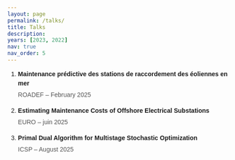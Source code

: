 ```yaml
---
layout: page
permalink: /talks/
title: Talks
description: 
years: [2023, 2022]
nav: true
nav_order: 5
---
```


<head>
  <meta charset="UTF-8">
  <style>
    body {
      font-family: Arial, sans-serif;
      padding: 20px;
    }

    ol {
      padding-left: 20px;
    }

    li {
      margin-bottom: 15px;
      line-height: 1.5;
    }

    .titre {
      font-weight: bold;
      display: block;
      margin-bottom: 5px;
    }

    .details {
      color: #555;
    }
  </style>
</head>
<body>

  <ol>
    <li>
      <span class="titre">Maintenance prédictive des stations de raccordement des éoliennes en mer</span>
      <span class="details">ROADEF – February 2025</span>
    </li>
    <li>
      <span class="titre">Estimating Maintenance Costs of Offshore Electrical Substations</span>
      <span class="details">EURO – juin 2025</span>
    </li>
    <li>
      <span class="titre">Primal Dual Algorithm for Multistage Stochastic Optimization</span>
      <span class="details">ICSP – August 2025</span>
    </li>
  </ol>

</body>
